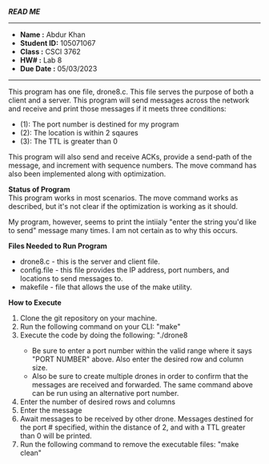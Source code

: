 ***READ ME***

*******************************************************
*  **Name      :**  Abdur Khan
*  **Student ID:**  105071067
*  **Class     :**  CSCI 3762           
*  **HW#       :**  Lab 8         
*  **Due Date  :**  05/03/2023
*******************************************************

This program has one file, drone8.c. This file serves the purpose of both a client and a server. This program will send messages across the network and receive and print those messages if it meets three conditions:

- (1): The port number is destined for my program
- (2): The location is within 2 sqaures
- (3): The TTL is greater than 0

This program will also send and receive ACKs, provide a send-path of the message, and increment with sequence numbers. The move command has also been implemented along with optimization.

**Status of Program**<br>
This program works in most scenarios. The move command works as described, but it's not clear if the optimization is working as it should.

My program, however, seems to print the intiialy "enter the string you'd like to send" message many times. I am not certain as to why this occurs.

**Files Needed to Run Program**
- drone8.c - this is the server and client file.
- config.file - this file provides the IP address, port numbers, and locations to send messages to. 
- makefile - file that allows the use of the make utility. 

**How to Execute**
1. Clone the git repository on your machine.
2. Run the following command on your CLI: "make"
3. Execute the code by doing the following: "./drone8 <PORT NUMBER> <ROW> <COLUMN>
 	- Be sure to enter a port number within the valid range where it says "PORT NUMBER" above. Also enter the desired row and column size.
	- Also be sure to create multiple drones in order to confirm that the messages are received and forwarded. The same command above can be run using an alternative port number.
4. Enter the number of desired rows and columns
5. Enter the message
6. Await messages to be received by other drone. Messages destined for the port # specified, within the distance of 2, and with a TTL greater than 0 will be printed.
7. Run the following command to remove the executable files: "make clean"


